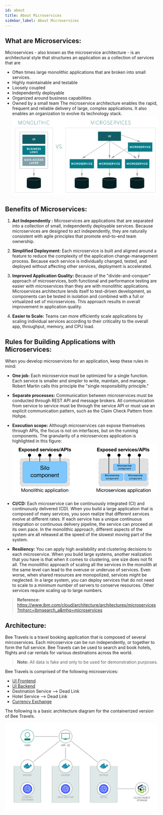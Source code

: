 ```yaml
---
id: about
title: About Microservices
sidebar_label: About Microservices
---
```

## What are Microservices:
Microservices - also known as the microservice architecture - is an architectural style that structures an application as a collection of services that are 

- Often times large monolithic applications that are broken into small services.
- Highly maintainable and testable
- Loosely coupled
- Independently deployable
- Organized around business capabilities
- Owned by a small team
The microservice architecture enables the rapid, frequent and reliable delivery of large, complex applications. It also enables an organization to evolve its technology stack.
![img](../static/img/img1.png)

## Benefits of Microservices: 
 1. **Act Independently :** 
 Microservices are applications that are separated into a collection of small, independently deployable services. Because microservices are designed to act independently, they are naturally consistent with agile principles that promote end-to-end team ownership.

 2. **Simplified Deployment:** 
 Each microservice is built and aligned around a feature to reduce the complexity of the application change-management process. Because each service is individually changed, tested, and deployed without affecting other services, deployment is accelerated.

 3. **Improved Application Quality:**
Because of the "divide-and-conquer" approach of microservices, both functional and performance testing are easier with microservices than they are with monolithic applications. Microservices architecture lends itself to test-driven development, as components can be tested in isolation and combined with a full or virtualized set of microservices. This approach results in overall improvement in application quality.

4. **Easier to Scale:** 
Teams can more efficiently scale applications by scaling individual services according to their criticality to the overall app, throughput, memory, and CPU load.

## Rules for Building Applications with Microservices:

When you develop microservices for an application, keep these rules in mind:

 - **One job:** Each microservice must be optimized for a single function. Each service is smaller and simpler to write, maintain, and manage. Robert Martin calls this principle the "single responsibility principle."

- **Separate processes:** Communication between microservices must be conducted through REST API and message brokers. All communication from service to service must be through the service API or must use an explicit communication pattern, such as the Claim Check Pattern from Hohpe.

- **Execution scope:** Although microservices can expose themselves through APIs, the focus is not on interfaces, but on the running components. The granularity of a microservices application is highlighted in this figure:
![img](../static/img/img2.png)

- **CI/CD:** Each microservice can be continuously integrated (CI) and continuously delivered (CD). When you build a large application that is composed of many services, you soon realize that different services evolve at different rates. If each service has a unique continuous integration or continuous delivery pipeline, the service can proceed at its own pace. In the monolithic approach, different aspects of the system are all released at the speed of the slowest moving part of the system.

- **Resiliency:** You can apply high availability and clustering decisions to each microservice. When you build large systems, another realization that you have is that when it comes to clustering, one size does not fit all. The monolithic approach of scaling all the services in the monolith at the same level can lead to the overuse or underuse of services. Even worse, when shared resources are monopolized, services might be neglected. In a large system, you can deploy services that do not need to scale to a minimum number of servers to conserve resources. Other services require scaling up to large numbers.

> **Reference:** https://www.ibm.com/cloud/architecture/architectures/microservices?mhsrc=ibmsearch_a&mhq=microservices

## Architecture:
Bee Travels is a travel booking application that is composed of several mircoservices. Each mircoservice can be run independently, or together to form the full service. Bee Travels can be used to search and book hotels, flights and car rentals for various destinations across the world.

> **Note:** All data is fake and only to be used for demonstration purposes.

Bee Travels is comprised of the following microservices:
* [UI Frontend](https://github.com/bee-travels/bee-travels-node/tree/master/services/ui/frontend)
* [UI Backend](https://github.com/bee-travels/bee-travels-node/tree/master/services/ui/backend)
* Destination Service --> Dead Link
* Hotel Service --> Dead Link
* [Currency Exchange](https://github.com/bee-travels/bee-travels-node/tree/master/services/currency-exchange)

The following is a basic architecture diagram for the containerized version of Bee Travels.

![img](../static/img/architecture-v1.png)
